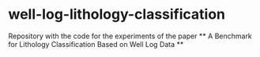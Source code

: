 # well-log-lithology-classification
Repository with the code for the experiments of the paper ** A Benchmark for Lithology Classification Based on Well Log Data **
